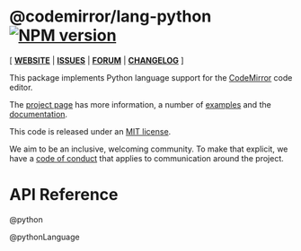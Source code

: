 <!-- NOTE: README.md is generated from src/README.md -->

# @codemirror/lang-python [![NPM version](https://img.shields.io/npm/v/@codemirror/lang-python.svg)](https://www.npmjs.org/package/@codemirror/lang-python)

[ [**WEBSITE**](https://codemirror.net/6/) | [**ISSUES**](https://github.com/codemirror/codemirror.next/issues) | [**FORUM**](https://discuss.codemirror.net/c/next/) | [**CHANGELOG**](https://github.com/codemirror/lang-python/blob/main/CHANGELOG.md) ]

This package implements Python language support for the
[CodeMirror](https://codemirror.net/6/) code editor.

The [project page](https://codemirror.net/6/) has more information, a
number of [examples](https://codemirror.net/6/examples/) and the
[documentation](https://codemirror.net/6/docs/).

This code is released under an
[MIT license](https://github.com/codemirror/lang-python/tree/main/LICENSE).

We aim to be an inclusive, welcoming community. To make that explicit,
we have a [code of
conduct](http://contributor-covenant.org/version/1/1/0/) that applies
to communication around the project.

# API Reference

@python

@pythonLanguage